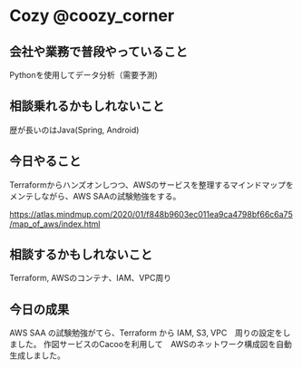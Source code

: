 # Cozy  @coozy_corner

## 会社や業務で普段やっていること
Pythonを使用してデータ分析（需要予測)

## 相談乗れるかもしれないこと
歴が長いのはJava(Spring, Android)

## 今日やること
Terraformからハンズオンしつつ、AWSのサービスを整理するマインドマップをメンテしながら、AWS SAAの試験勉強をする。

https://atlas.mindmup.com/2020/01/f848b9603ec011ea9ca4798bf66c6a75/map_of_aws/index.html

## 相談するかもしれないこと
Terraform, AWSのコンテナ、IAM、VPC周り

## 今日の成果
AWS SAA の試験勉強がてら、Terraform から IAM, S3, VPC　周りの設定をしました。
作図サービスのCacooを利用して　AWSのネットワーク構成図を自動生成しました。